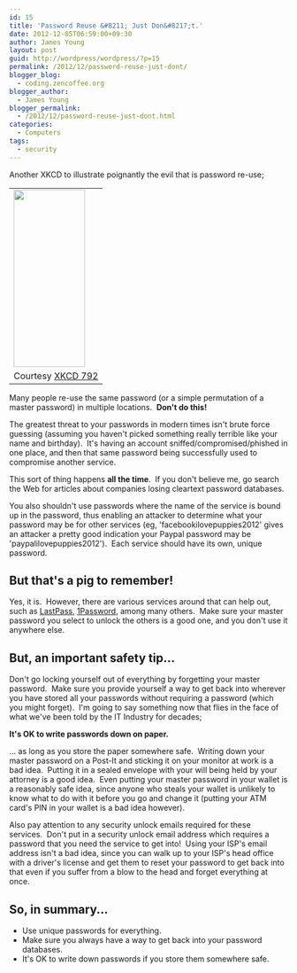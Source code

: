 ```yaml
---
id: 15
title: 'Password Reuse &#8211; Just Don&#8217;t.'
date: 2012-12-05T06:59:00+09:30
author: James Young
layout: post
guid: http://wordpress/wordpress/?p=15
permalink: /2012/12/password-reuse-just-dont/
blogger_blog:
  - coding.zencoffee.org
blogger_author:
  - James Young
blogger_permalink:
  - /2012/12/password-reuse-just-dont.html
categories:
  - Computers
tags:
  - security
---
```

Another XKCD to illustrate poignantly the evil that is password re-use;

<table align="center" cellpadding="0" cellspacing="0">
  <tr>
    <td>
      <a href="https://i0.wp.com/imgs.xkcd.com/comics/password_reuse.png" imageanchor="1"><img border="0" height="320" src="https://i0.wp.com/imgs.xkcd.com/comics/password_reuse.png?resize=129%2C320" width="129"  data-recalc-dims="1" /></a>
    </td>
  </tr>
  
  <tr>
    <td>
      Courtesy <a href="http://xkcd.com/792/">XKCD 792</a>
    </td>
  </tr>
</table>

Many people re-use the same password (or a simple permutation of a master password) in multiple locations.  **Don't do this!**

The greatest threat to your passwords in modern times isn't brute force guessing (assuming you haven't picked something really terrible like your name and birthday).  It's having an account sniffed/compromised/phished in one place, and then that same password being successfully used to compromise another service.

This sort of thing happens **all the time**.  If you don't believe me, go search the Web for articles about companies losing cleartext password databases.

You also shouldn't use passwords where the name of the service is bound up in the password, thus enabling an attacker to determine what your password may be for other services (eg, 'facebookilovepuppies2012' gives an attacker a pretty good indication your Paypal password may be 'paypalilovepuppies2012').  Each service should have its own, unique password.

## But that's a pig to remember!

Yes, it is.  However, there are various services around that can help out, such as [LastPass](http://lastpass.com/), [1Password](https://agilebits.com/onepassword), among many others.  Make sure your master password you select to unlock the others is a good one, and you don't use it anywhere else.

## But, an important safety tip...

Don't go locking yourself out of everything by forgetting your master password.  Make sure you provide yourself a way to get back into wherever you have stored all your passwords without requiring a password (which you might forget).  I'm going to say something now that flies in the face of what we've been told by the IT Industry for decades;

<div>
  <strong>It's OK to write passwords down on paper.</strong>
</div>

... as long as you store the paper somewhere safe.  Writing down your master password on a Post-It and sticking it on your monitor at work is a bad idea.  Putting it in a sealed envelope with your will being held by your attorney is a good idea.  Even putting your master password in your wallet is a reasonably safe idea, since anyone who steals your wallet is unlikely to know what to do with it before you go and change it (putting your ATM card's PIN in your wallet is a bad idea however).

Also pay attention to any security unlock emails required for these services.  Don't put in a security unlock email address which requires a password that you need the service to get into!  Using your ISP's email address isn't a bad idea, since you can walk up to your ISP's head office with a driver's license and get them to reset your password to get back into that even if you suffer from a blow to the head and forget everything at once.

## So, in summary...



  * Use unique passwords for everything.
  * Make sure you always have a way to get back into your password databases.
  * It's OK to write down passwords if you store them somewhere safe.